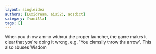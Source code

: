 ```yaml
---
layout: singleidea
authors: [Luxidream, ais523, aosdict]
category: [vanilla]
tags: []
---
```

When you throw ammo without the proper launcher, the game makes it clear that you're doing it wrong, e.g. "You clumsily throw the arrow". This also abuses Wisdom.
